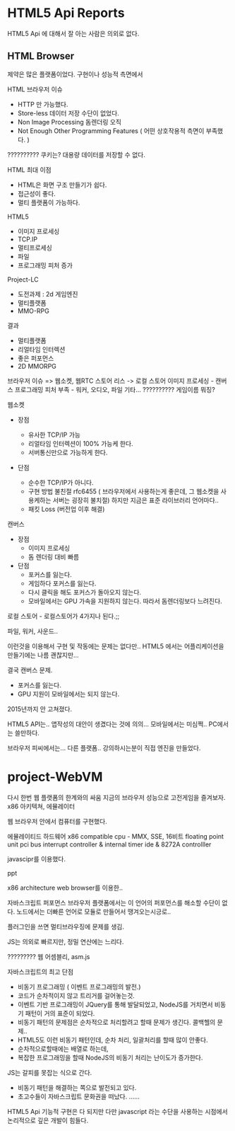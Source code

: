 # HTML5 Api Reports

HTML5 Api 에 대해서 잘 아는 사람은 의외로 없다.

## HTML Browser
제약은 많은 플랫폼이었다. 구현이나 성능적 측면에서

HTML 브라우저 이슈
- HTTP 만 가능했다.
- Store-less 데이터 저장 수단이 없었다.
- Non Image Processing 돔렌더링 오직
- Not Enough Other Programming Features ( 어떤 상호작용적 측면이 부족했다. )

?????????? 쿠키는? 대용량 데이터를 저장할 수 없다.

HTML 최대 이점
- HTML은 화면 구조 만들기가 쉽다.
- 접근성이 좋다.
- 멀티 플랫폼이 가능하다. 

HTML5
- 이미지 프로세싱
- TCP.IP
- 멀티프로세싱
- 파일
- 프로그래밍 피처 증가

Project-LC
- 도전과제 : 2d 게임엔진
- 멀티플랫폼
- MMO-RPG

결과
- 멀티플랫폼
- 리얼타임 인터렉션
- 좋은 퍼포먼스
- 2D MMORPG

브라우저 이슈 => 웹소켓, 웹RTC
스토어 리스 -> 로컬 스토어
이미지 프로세싱 - 캔버스
프로그래밍 피처 부족 - 워커, 오디오, 파일 기타...
?????????? 게임이름 뭐징?

웹소켓
- 장점
    - 유사한 TCP/IP 가능
    - 리얼타임 인터렉션이 100% 가능케 한다.
    - 서버통신만으로 가능하게 한다.

- 단점
    - 순수한 TCP/IP가 아니다.
    - 구현 방법 불친절 rfc6455 ( 브라우저에서 사용하는게 좋은데, 그 웹소켓을 사용케하는 서버는 굉장히 불치절) 하지만 지금은 표준 라이브러리 언어마다..
    - 패킷 Loss (버전업 이후 해결)

캔버스
- 장점
    - 이미지 프로세싱
    - 돔 렌더링 대비 빠름
- 단점
    - 포커스를 잃는다.
    - 게임하다 포커스를 잃는다.
    - 다시 클릭을 해도 포커스가 돌아오지 않는다.
    - 모바일에서는 GPU 가속을 지원하지 않는다. 따라서 돔렌더링보다 느려진다.

로컬 스토어
    - 로컬스토어가 4가지나 된다.;;

파일, 워커, 사운드.. 

이런것을 이용해서 구현 및 작동에는 문제는 없다만..
HTML5 에서는 어플리케이션을 만들기에는 나름 괜찮지만...

결국 캔버스 문제.
- 포커스를 잃는다.
- GPU 지원이 모바일에서는 되지 않는다.

2015년까지 안 고쳐졌다.

HTML5 API는..
앱작성의 대안이 생겼다는 것에 의의... 
모바일에서는 미심쩍.. PC에서는 쓸만하다.

브라우저 피씨에서는...
다른 플랫폼.. 강의하시는분이 직접 엔진을 만들었다.



# project-WebVM
다시 한번 웹 플랫폼의 한계와의 싸움
지금의 브라우저 성능으로 고전게임을 즐겨보자.
x86 아키텍쳐, 에뮬레이터

웹 브라우저 안에서 컴퓨터를 구현했다.

에뮬레이티드 하드웨어
x86 compatible cpu - MMX, SSE, 16비트
floating point unit
pci bus
interrupt controller & internal timer
ide & 8272A controlller

javascipr를 이용했다.

ppt

x86 architecture
web browser를 이용한..

자바스크립트 퍼포먼스
브라우저 플랫폼에서는 이 언어의 퍼포먼스를 해소할 수단이 없다.
노드에서는 더빠른 언어로 모듈로 만들어서 땡겨오는시긍로..

플러그인을 쓰면 멀티브라우징에 문제를 생김.

JS는 의외로 빠르지만, 정밀 연산에는 느리다.

????????? 웹 어셈블리, asm.js

자바스크립트의 최고 단점
- 비동기 프로그래밍 ( 이벤트 프로그래밍의 발전.)
- 코드가 순차적이지 않고 트리거를 걸어놓는것.
- 이벤트 기반 프로그래밍이 JQuery를 통해 발달되었고, NodeJS를 거치면서 비동기 패턴이 거의 표준이 되었다.
- 비동기 패턴의 문제점은 순차적으로 처리할려고 할때 문제가 생긴다. 콜백헬의 문제..
- HTML5도 이런 비동기 패턴인데, 순차 처리, 일괄처리를 할때 많이 안좋다. 
- 순차적으로할때에는 배열로 하는데, 
- 복잡한 프로그래밍을 할때 NodeJS의 비동기 처리는 난이도가 증가한다.

JS는 갈피를 못잡는 식으로 간다.
- 비동기 패턴을 해결하는 쪽으로 발전되고 있다.
- 초고수들이 자바스크립트 문화권을 떠났다. ...... 

HTML5 Api 기능적 구현은 다 되지만
다만 javascript 라는 수단을 사용하는 시점에서 논리적으로 깊은 개발이 힘들다.
